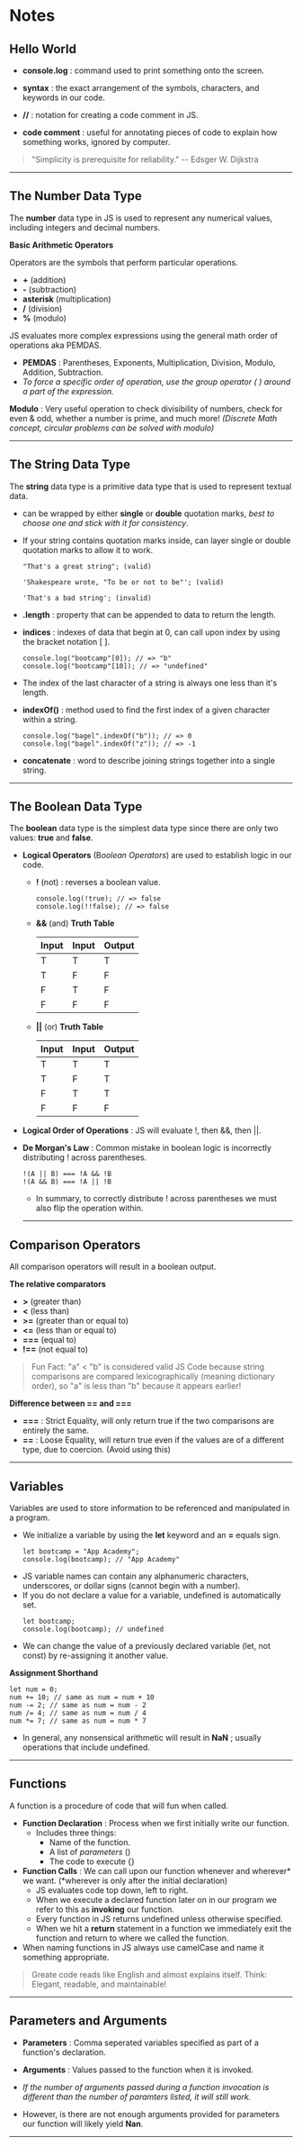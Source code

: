 # **Notes**

## **Hello World**

* **console.log** :  command used to print something onto the screen.


* **syntax** : the exact arrangement of the symbols, characters, and keywords in our code.
* **//** : notation for creating a code comment in JS.
* **code comment** : useful for annotating pieces of code to explain how something works, ignored by computer.

> "Simplicity is prerequisite for reliability." -- Edsger W. Dijkstra
---
## **The Number Data Type**
The **number** data type in JS is used to represent any numerical values, including integers and decimal numbers.

**Basic Arithmetic Operators**

Operators are the symbols that perform particular operations.

* **+** (addition)
* **-** (subtraction)
* **asterisk** (multiplication)
* **/** (division)
* **%** (modulo)

JS evaluates more complex expressions using the general math order of operations aka PEMDAS.

* **PEMDAS** : Parentheses, Exponents, Multiplication, Division, Modulo, Addition, Subtraction.
* *To force a specific order of operation, use the group operator ( ) around a part of the expression.*

**Modulo** : Very useful operation to check divisibility of numbers, check for even & odd, whether a number is prime, and much more! *(Discrete Math concept, circular problems can be solved with modulo)*

---
## **The String Data Type**
The **string** data type is a primitive data type that is used to represent textual data.

* can be wrapped by either **single** or **double** quotation marks, *best to choose one and stick with it for consistency*.
* If your string contains quotation marks inside, can layer single or double quotation marks to allow it to work.

    ```
    "That's a great string"; (valid)

    'Shakespeare wrote, "To be or not to be"'; (valid)

    'That's a bad string'; (invalid)
    ```

* **.length** : property that can be appended to data to return the length.
* **indices** : indexes of data that begin at 0, can call upon index by using the bracket notation [ ].
    ```
    console.log("bootcamp"[0]); // => "b"
    console.log("bootcamp"[10]); // => "undefined"
    ```
* The index of the last character of a string is always one less than it's length.
* **indexOf()** : method used to find the first index of a given character within a string.
  ```
  console.log("bagel".indexOf("b")); // => 0
  console.log("bagel".indexOf("z")); // => -1
  ```
* **concatenate** : word to describe joining strings together into a single string.

---
## **The Boolean Data Type**
The **boolean** data type is the simplest data type since there are only two values: **true** and **false**.
* **Logical Operators** (B*oolean Operators*) are used to establish logic in our code.

   * **!** (not) : reverses a boolean value.
        ```
        console.log(!true); // => false
        console.log(!!false); // => false
        ```
   * **&&** (and) **Truth Table**

        | Input | Input | Output |
        | ----- | ----- | ------ |
        | T     | T     | T      |
        | T     | F     | F      |
        | F     | T     | F      |
        | F     | F     | F      |

   * **||** (or) **Truth Table**

        | Input | Input | Output |
        | ----- | ----- | ------ |
        | T     | T     | T      |
        | T     | F     | T      |
        | F     | T     | T      |
        | F     | F     | F      |

* **Logical Order of Operations** : JS will evaluate !, then &&, then ||.
* **De Morgan's Law** : Common mistake in boolean logic is incorrectly distributing ! across parentheses.
  ```
  !(A || B) === !A && !B
  !(A && B) === !A || !B
  ```
  * In summary, to correctly distribute ! across parentheses we must also flip the operation within.
  ---
## **Comparison Operators**
All comparison operators will result in a boolean output.

**The relative comparators**

* **>** (greater than)
* **<** (less than)
* **>=** (greater than or equal to)
* **<=** (less than or equal to)
* **===** (equal to)
* **!==** (not equal to)

> Fun Fact: "a" < "b" is considered valid JS Code because string comparisons are compared lexicographically (meaning dictionary order), so "a" is less than "b" because it appears earlier!

**Difference between == and ===**
* **===** : Strict Equality, will only return true if the two comparisons are entirely the same.
* **==** : Loose Equality, will return true even if the values are of a different type, due to coercion. (Avoid using this)
---
## **Variables**
Variables are used to store information to be referenced and manipulated in a program.

* We initialize a variable by using the **let** keyword and an **=** equals sign.
  ```
  let bootcamp = "App Academy";
  console.log(bootcamp); // "App Academy"
  ```
* JS variable names can contain any alphanumeric characters, underscores, or dollar signs (cannot begin with a number).
* If you do not declare a value for a variable, undefined is automatically set.
  ```
  let bootcamp;
  console.log(bootcamp); // undefined
  ```
* We can change the value of a previously declared variable (let, not const) by re-assigning it another value.

**Assignment Shorthand**
```
let num = 0;
num += 10; // same as num = num + 10
num -= 2; // same as num = num - 2
num /= 4; // same as num = num / 4
num *= 7; // same as num = num * 7
```
* In general, any nonsensical arithmetic will result in **NaN** ; usually operations that include undefined.
---
## **Functions**
A function is a procedure of code that will fun when called.
* **Function Declaration** : Process when we first initially write our function.
  * Includes three things:
    * Name of the function.
    * A list of *parameters* ()
    * The code to execute {}
* **Function Calls** : We can call upon our function whenever and wherever* we want. (*wherever is only after the initial declaration)
  * JS evaluates code top down, left to right.
  * When we execute a declared function later on in our program we refer to this as **invoking** our function.
  * Every function in JS returns undefined unless otherwise specified.
  * When we hit a **return** statement in a function we immediately exit the function and return to where we called the function.
* When naming functions in JS always use camelCase and name it something appropriate.
> Greate code reads like English and almost explains itself. Think: Elegant, readable, and maintainable!
---
## **Parameters and Arguments**
* **Parameters** : Comma seperated variables specified as part of a function's declaration.
* **Arguments** : Values passed to the function when it is invoked.

* *If the number of arguments passed during a function invocation is different than the number of paramters listed, it will still work.*
* However, is there are not enough arguments provided for parameters our function will likely yield **Nan**.
---
